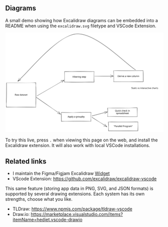 ## Diagrams

A small demo showing how Excalidraw diagrams can be embedded into a README when using the `excalidraw.svg` filetype and VSCode Extension.

![](./1_sample-diagram.excalidraw.svg)

To try this live, press `.` when viewing this page on the web, and install the Excalidraw extension. It will also work with local VSCode installations.

## Related links

- I maintain the Figma/Figjam Excalidraw [Widget](https://www.figma.com/community/widget/1047391719101881118)
- VScode Extension: <https://github.com/excalidraw/excalidraw-vscode>

This same feature (storing app data in PNG, SVG, and JSON formats) is supported by several drawing extensions. Each system has its own strengths, choose what you like.

- TLDraw: <https://www.npmjs.com/package/tldraw-vscode>
- Draw.io: <https://marketplace.visualstudio.com/items?itemName=hediet.vscode-drawio>
